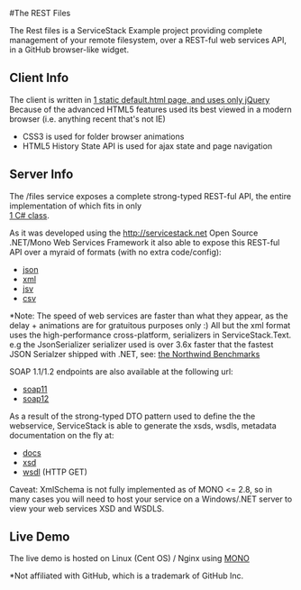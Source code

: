#The REST Files

The Rest files is a ServiceStack Example project providing complete management of your remote filesystem,
over a REST-ful web services API, in a GitHub browser-like widget.

## Client Info

The client is written in [1 static default.html page, and uses only jQuery](https://github.com/mythz/ServiceStack.Examples/blob/master/src/RestFiles/RestFiles/default.htm)
Because of the advanced HTML5 features used its best viewed in a modern browser (i.e. anything recent that's not IE)

  * CSS3 is used for folder browser animations
  * HTML5 History State API is used for ajax state and page navigation

## Server Info

The /files service exposes a complete strong-typed REST-ful API, the entire implementation of which fits in only   
[1 C# class](https://github.com/mythz/ServiceStack.Examples/blob/master/src/RestFiles/RestFiles.ServiceInterface/FilesService.cs).

As it was developed using the http://servicestack.net Open Source .NET/Mono Web Services Framework
it also able to expose this REST-ful API over a myraid of formats (with no extra code/config):

  * [json](http://servicestack.net/RestFiles/files/dtos/Types?format=json)
  * [xml](http://servicestack.net/RestFiles/files/dtos/Types?format=xml)
  * [jsv](http://servicestack.net/RestFiles/files/dtos/Types?format=jsv&debug=true)
  * [csv](http://servicestack.net/RestFiles/files/dtos/Types?format=csv)

*Note: The speed of web services are faster than what they appear, as the delay + animations are for
 gratuitous purposes only :) All but the xml format uses the high-performance cross-platform,
 serializers in ServiceStack.Text. e.g the JsonSerializer serializer used is over 3.6x faster
 that the fastest JSON Serialzer shipped with .NET, see:
 [the Northwind Benchmarks](http://www.servicestack.net/benchmarks/NorthwindDatabaseRowsSerialization.100000-times.2010-08-17.html)

SOAP 1.1/1.2 endpoints are also available at the following url:

  * [soap11](http://servicestack.net/RestFiles/servicestack/soap11)
  * [soap12](http://servicestack.net/RestFiles/servicestack/soap12)

As a result of the strong-typed DTO pattern used to define the the webservice, ServiceStack is able to
generate the xsds, wsdls, metadata documentation on the fly at:

  * [docs](http://servicestack.net/RestFiles/servicestack/metadata)
  * [xsd](http://servicestack.net/RestFiles/servicestack/metadata?xsd=1)
  * [wsdl](http://servicestack.net/RestFiles/servicestack/soap12) (HTTP GET)

Caveat: XmlSchema is not fully implemented as of MONO <= 2.8, so in many cases you will need to
host your service on a Windows/.NET server to view your web services XSD and WSDLS.

## Live Demo

The live demo is hosted on Linux (Cent OS) / Nginx using [MONO](http://www.mono-project.com)

*Not affiliated with GitHub, which is a trademark of GitHub Inc.

